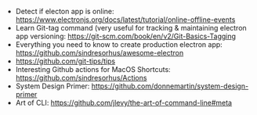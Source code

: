 + Detect if electon app is online: https://www.electronjs.org/docs/latest/tutorial/online-offline-events
+ Learn Git-tag command (very useful for tracking & maintaining electron app versioning: https://git-scm.com/book/en/v2/Git-Basics-Tagging
+ Everything you need to know to create production electron app: https://github.com/sindresorhus/awesome-electron
+ https://github.com/git-tips/tips
+ Interesting Github actions for MacOS Shortcuts: https://github.com/sindresorhus/Actions
+ System Design Primer: https://github.com/donnemartin/system-design-primer
+ Art of CLI: https://github.com/jlevy/the-art-of-command-line#meta
